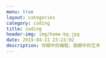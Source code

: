 ```yaml
---
menu: true
layout: categories 
category: coding
title: coding
header-img: img/home-bg.jpg
date: 2019-04-11 23:23:02
description: 你眼中的编程，我眼中的艺术
---
```

